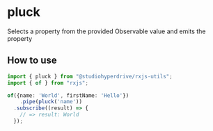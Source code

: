 # pluck

Selects a property from the provided Observable value and emits the property

## How to use

```typescript
import { pluck } from "@studiohyperdrive/rxjs-utils";
import { of } from "rxjs";

of({name: 'World', firstName: 'Hello'})
	.pipe(pluck('name'))
  .subscribe((result) => {
    // => result: World
  });
```
